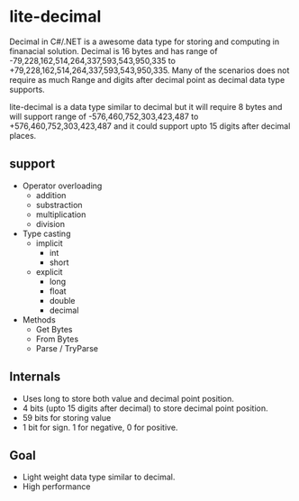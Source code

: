 # lite-decimal

Decimal in C#/.NET is a awesome data type for storing and computing in finanacial solution. Decimal is 16 bytes and has range of -79,228,162,514,264,337,593,543,950,335 to +79,228,162,514,264,337,593,543,950,335. Many of the scenarios does not require as much Range and digits after decimal point as decimal data type supports. 

lite-decimal is a data type similar to decimal but it will require 8 bytes and will support range of -576,460,752,303,423,487 to +576,460,752,303,423,487 and it could support upto 15 digits after decimal places.

## support
* Operator overloading
    * addition
    * substraction
    * multiplication
    * division
* Type casting
    * implicit
        * int
        * short
    * explicit
        * long
        * float
        * double
        * decimal
* Methods
    * Get Bytes
    * From Bytes
    * Parse / TryParse

## Internals
* Uses long to store both value and decimal point position.
* 4 bits (upto 15 digits after decimal) to store decimal point position.
* 59 bits for storing value
* 1 bit for sign. 1 for negative, 0 for positive.


## Goal
* Light weight data type similar to decimal.
* High performance